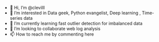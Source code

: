 - 👋 Hi, I’m @clevilll
- 👀 I’m interested in Data geek, Python evangelist, Deep learning , Time-series data
- 🌱 I’m currently learning fast outlier detection for imbalanced data
- 💞️ I’m looking to collaborate web log analysis
- 📫 How to reach me by commenting here 


<!---
clevilll/clevilll is a ✨ special ✨ repository because its `README.md` (this file) appears on your GitHub profile.
You can click the Preview link to take a look at your changes.
--->
